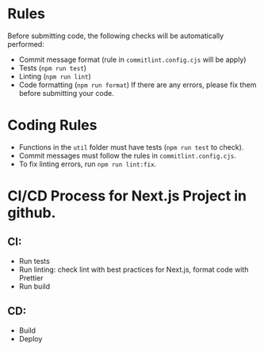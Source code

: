 # Rules

Before submitting code, the following checks will be automatically performed:

- Commit message format (rule in `commitlint.config.cjs` will be apply)
- Tests (`npm run test`)
- Linting (`npm run lint`)
- Code formatting (`npm run format`)
  If there are any errors, please fix them before submitting your code.

# Coding Rules

- Functions in the `util` folder must have tests (`npm run test` to check).
- Commit messages must follow the rules in `commitlint.config.cjs`.
- To fix linting errors, run `npm run lint:fix`.

# CI/CD Process for Next.js Project in github.

## CI:

- Run tests
- Run linting: check lint with best practices for Next.js, format code with Prettier
- Run build

## CD:

- Build
- Deploy
